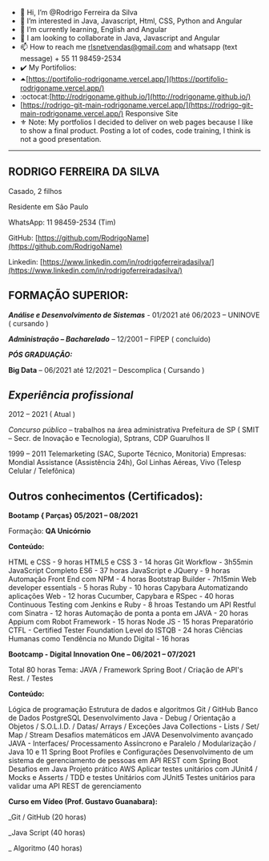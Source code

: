 - 👋 Hi, I’m @Rodrigo Ferreira da Silva
- 👀 I’m interested in Java, Javascript, Html, CSS, Python and Angular
- 🌱 I’m currently learning, English and Angular
- 💞️ I am looking to collaborate in Java, Javascript and Angular
- 📫 How to reach me rlsnetvendas@gmail.com and whatsapp (text message) + 55 11 98459-2534
- ✔️ My Portifolios:
- ⏶[https://portifolio-rodrigoname.vercel.app/](https://portifolio-rodrigoname.vercel.app/)
- :octocat:[http://rodrigoname.github.io/](http://rodrigoname.github.io/)
- [https://rodrigo-git-main-rodrigoname.vercel.app/](https://rodrigo-git-main-rodrigoname.vercel.app/) Responsive Site
- ⚜️ Note: My portfolios I decided to deliver on web pages because I like to show a final product. Posting a lot of codes, code training, I think is not a good presentation.
***


## RODRIGO FERREIRA DA SILVA

Casado, 2 filhos

Residente em São Paulo

WhatsApp: 11 98459-2534 (Tim) 

GitHub:  [https://github.com/RodrigoName](https://github.com/RodrigoName) 

Linkedin:  [https://www.linkedin.com/in/rodrigoferreiradasilva/](https://www.linkedin.com/in/rodrigoferreiradasilva/)



## FORMAÇÃO SUPERIOR:

***Análise e Desenvolvimento de Sistemas*** - 01/2021 até 06/2023 – UNINOVE ( cursando ) 

***Administração – Bacharelado*** – 12/2001 – FIPEP ( concluído)


***PÓS GRADUAÇÃO:***

**Big Data** – 06/2021 até 12/2021 – Descomplica ( Cursando )



## ***Experiência profissional***

2012 – 2021 ( Atual )

*Concurso público* – trabalhos na área administrativa Prefeitura de SP ( SMIT – Secr. de Inovação e Tecnologia), Sptrans, CDP Guarulhos II

1999 – 2011 Telemarketing (SAC, Suporte Técnico, Monitoria) Empresas: Mondial Assistance (Assistência 24h), Gol Linhas Aéreas, Vivo (Telesp Celular / Telefônica)



## Outros conhecimentos (Certificados):


**Bootamp { Parças} 05/2021 – 08/2021** 

Formação: **QA Unicórnio**

**Conteúdo:**

HTML e CSS - 9 horas 
HTML5 e CSS 3 - 14 horas 
Git Workflow - 3h55min
JavaScript Completo ES6 - 37 horas 
JavaScript e JQuery - 9 horas 
Automação Front End com NPM - 4 horas
Bootstrap Builder - 7h15min 
Web developer essentials - 5 horas
Ruby - 10 horas 
Capybara Automatizando aplicações Web - 12 horas 
Cucumber, Capybara e RSpec - 40 horas 
Continuous Testing com Jenkins e Ruby - 8 hroas 
Testando um API Restful com Sinatra - 12 horas 
Automação de ponta a ponta em JAVA - 20 horas 
Appium com Robot Framework - 15 horas
Node JS - 15 horas 
Preparatório CTFL - Certified Tester Foundation Level do ISTQB - 24 horas Ciências Humanas como Tendência no Mundo Digital - 16 horas




**Bootcamp - Digital Innovation One – 06/2021 – 07/2021**

Total 80 horas 
Tema: JAVA / Framework Spring Boot / Criação de API's Rest. / Testes

**Conteúdo:**

Lógica de programação Estrutura de dados e algoritmos 
Git / GitHub 
Banco de Dados PostgreSQL 
Desenvolvimento Java - Debug / Orientação a Objetos / S.O.L.I.D. / Datas/ Arrays / Exceções Java Collections - Lists / Set/ Map / Stream 
Desafios matemáticos em JAVA 
Desenvolvimento avançado JAVA - Interfaces/ Processamento Assíncrono e Paralelo / Modularização / Java 10 e 11 
Spring Boot Profiles e Configurações 
Desenvolvimento de um sistema de gerenciamento de pessoas em API REST com Spring Boot 
Desafios em Java Projeto prático AWS 
Aplicar testes unitários com JUnit4 / Mocks e Asserts / TDD e testes Unitários com JUnit5 
Testes unitários para validar uma API REST de gerenciamento




**Curso em Vídeo (Prof. Gustavo Guanabara):**

_Git / GitHub (20 horas) 

_Java Script (40 horas) 

_ Algoritmo (40 horas)
